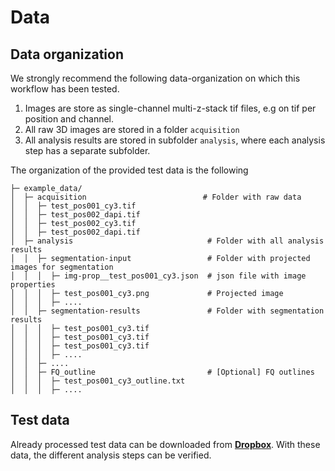 # Data

## Data organization
We strongly recommend the following data-organization on which this workflow has been tested.
1. Images are store as single-channel multi-z-stack tif files, e.g on tif per position and channel.
2. All raw 3D images are stored in a folder `acquisition`
3. All analysis results are stored in subfolder `analysis`, where each analysis step has a separate subfolder.

The organization of the provided test data is the following

```
├─ example_data/
│  ├─ acquisition                          # Folder with raw data
│  │  ├─ test_pos001_cy3.tif
│  │  ├─ test_pos002_dapi.tif
│  │  ├─ test_pos002_cy3.tif
│  │  ├─ test_pos002_dapi.tif
│  ├─ analysis                              # Folder with all analysis results
│  │  ├─ segmentation-input                 # Folder with projected images for segmentation 
│  │  │  ├─ img-prop__test_pos001_cy3.json  # json file with image properties
│  │  │  ├─ test_pos001_cy3.png             # Projected image
│  │  │  ├─ ....
│  │  ├─ segmentation-results               # Folder with segmentation results 
│  │  │  ├─ test_pos001_cy3.tif
│  │  │  ├─ test_pos001_cy3.tif
│  │  │  ├─ test_pos001_cy3.tif
│  │  │  ├─ ....
│  │  ├─ ....
│  │  ├─ FQ_outline                         # [Optional] FQ outlines 
│  │  │  ├─ test_pos001_cy3_outline.txt
│  │  │  ├─ ....
```

## Test data
Already processed test data can be downloaded from [**Dropbox**](https://www.dropbox.com/sh/yr1s5olqwkvyx0i/AADH0QQtdNuWWq7z9wgQpLiOa?dl=0). With these data, the different analysis steps can be verified.